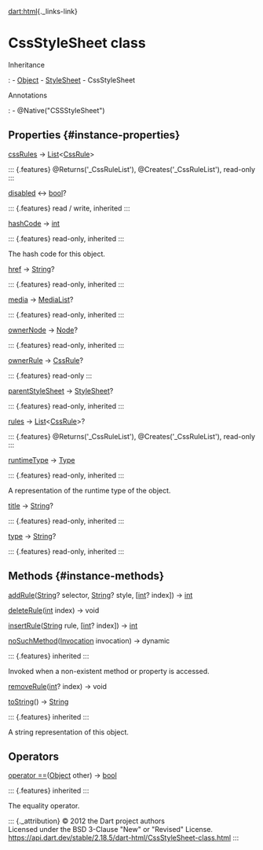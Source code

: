 [dart:html](../dart-html/dart-html-library){._links-link}

CssStyleSheet class
===================

Inheritance

:   -   [Object](../dart-core/object-class)
    -   [StyleSheet](stylesheet-class)
    -   CssStyleSheet

Annotations

:   -   \@Native(\"CSSStyleSheet\")

Properties {#instance-properties}
----------

[cssRules](cssstylesheet/cssrules) →
[List](../dart-core/list-class)\<[CssRule](cssrule-class)\>

::: {.features}
\@Returns(\'\_CssRuleList\'), \@Creates(\'\_CssRuleList\'), read-only
:::

[disabled](stylesheet/disabled) ↔ [bool](../dart-core/bool-class)?

::: {.features}
read / write, inherited
:::

[hashCode](../dart-core/object/hashcode) → [int](../dart-core/int-class)

::: {.features}
read-only, inherited
:::

The hash code for this object.

[href](stylesheet/href) → [String](../dart-core/string-class)?

::: {.features}
read-only, inherited
:::

[media](stylesheet/media) → [MediaList](medialist-class)?

::: {.features}
read-only, inherited
:::

[ownerNode](stylesheet/ownernode) → [Node](node-class)?

::: {.features}
read-only, inherited
:::

[ownerRule](cssstylesheet/ownerrule) → [CssRule](cssrule-class)?

::: {.features}
read-only
:::

[parentStyleSheet](stylesheet/parentstylesheet) →
[StyleSheet](stylesheet-class)?

::: {.features}
read-only, inherited
:::

[rules](cssstylesheet/rules) →
[List](../dart-core/list-class)\<[CssRule](cssrule-class)\>?

::: {.features}
\@Returns(\'\_CssRuleList\'), \@Creates(\'\_CssRuleList\'), read-only
:::

[runtimeType](../dart-core/object/runtimetype) →
[Type](../dart-core/type-class)

::: {.features}
read-only, inherited
:::

A representation of the runtime type of the object.

[title](stylesheet/title) → [String](../dart-core/string-class)?

::: {.features}
read-only, inherited
:::

[type](stylesheet/type) → [String](../dart-core/string-class)?

::: {.features}
read-only, inherited
:::

Methods {#instance-methods}
-------

[addRule](cssstylesheet/addrule)([String](../dart-core/string-class)?
selector, [String](../dart-core/string-class)? style,
\[[int](../dart-core/int-class)? index\]) →
[int](../dart-core/int-class)

[deleteRule](cssstylesheet/deleterule)([int](../dart-core/int-class)
index) → void

[insertRule](cssstylesheet/insertrule)([String](../dart-core/string-class)
rule, \[[int](../dart-core/int-class)? index\]) →
[int](../dart-core/int-class)

[noSuchMethod](../dart-core/object/nosuchmethod)([Invocation](../dart-core/invocation-class)
invocation) → dynamic

::: {.features}
inherited
:::

Invoked when a non-existent method or property is accessed.

[removeRule](cssstylesheet/removerule)([int](../dart-core/int-class)?
index) → void

[toString](../dart-core/object/tostring)() →
[String](../dart-core/string-class)

::: {.features}
inherited
:::

A string representation of this object.

Operators
---------

[operator
==](../dart-core/object/operator_equals)([Object](../dart-core/object-class)
other) → [bool](../dart-core/bool-class)

::: {.features}
inherited
:::

The equality operator.

::: {._attribution}
© 2012 the Dart project authors\
Licensed under the BSD 3-Clause \"New\" or \"Revised\" License.\
<https://api.dart.dev/stable/2.18.5/dart-html/CssStyleSheet-class.html>
:::
